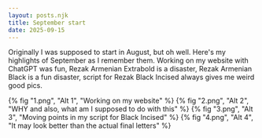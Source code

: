 ```yaml
---
layout: posts.njk
title: September start
date: 2025-09-15
---
```


Originally I was supposed to start in August, but oh well. Here's my highlights of September as I remember them. Working on my website with ChatGPT was fun, Rezak Armenian Extrabold is a disaster, Rezak Armenian Black is a fun disaster, script for Rezak Black Incised always gives me weird good pics.

{% fig "1.png", "Alt 1", "Working on my website" %}
{% fig "2.png", "Alt 2", "WHY and also, what am I supposed to do with this" %}
{% fig "3.png", "Alt 3", "Moving points in my script for Black Incised" %}
{% fig "4.png", "Alt 4", "It may look better than the actual final letters" %}
